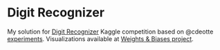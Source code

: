 # Digit Recognizer
My solution for [Digit Recognizer](https://www.kaggle.com/c/digit-recognizer) Kaggle competition based on @cdeotte [experiments](https://www.kaggle.com/cdeotte/how-to-choose-cnn-architecture-mnist).
Visualizations available at [Weights & Biases project](https://app.wandb.ai/ilya-trushkin/digit-recognizer).
